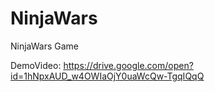# NinjaWars
NinjaWars Game

DemoVideo:
https://drive.google.com/open?id=1hNpxAUD_w4OWIaOjY0uaWcQw-TgqIQqQ

